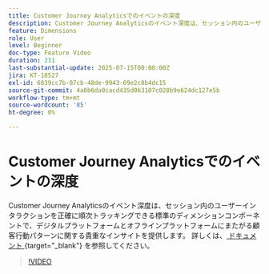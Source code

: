 ```yaml
---
title: Customer Journey Analyticsでのイベントの深度
description: Customer Journey Analyticsのイベント深度は、セッション内のユーザーインタラクションを正確に順次トラッキングできる標準のディメンションコンポーネントで、デジタルプラットフォームとオフラインプラットフォームにまたがる顧客行動パターンに関する貴重なインサイトを提供します。
feature: Dimensions
role: User
level: Beginner
doc-type: Feature Video
duration: 211
last-substantial-update: 2025-07-15T00:00:00Z
jira: KT-18527
exl-id: 6839cc7b-07cb-48de-9943-69e2c8b4dc15
source-git-commit: 4a0b6da0cacd435d063107c028b9e624dc127e5b
workflow-type: tm+mt
source-wordcount: '85'
ht-degree: 0%

---
```


# Customer Journey Analyticsでのイベントの深度

Customer Journey Analyticsのイベント深度は、セッション内のユーザーインタラクションを正確に順次トラッキングできる標準のディメンションコンポーネントで、デジタルプラットフォームとオフラインプラットフォームにまたがる顧客行動パターンに関する貴重なインサイトを提供します。 詳しくは、[ ドキュメント ](https://experienceleague.adobe.com/ja/docs/analytics-platform/using/cja-dataviews/component-reference#standard-dimensions){target="_blank"} を参照してください。

>[!VIDEO](https://video.tv.adobe.com/v/3464851/?learn=on&enablevpops)
